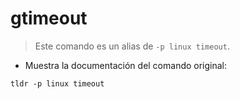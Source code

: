 # gtimeout

> Este comando es un alias de `-p linux timeout`.

- Muestra la documentación del comando original:

`tldr -p linux timeout`
